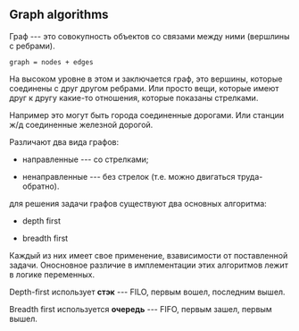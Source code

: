  ## Graph algorithms

Граф --- это совокупность объектов со связами между ними (вершлины с ребрами). 

```
graph = nodes + edges
```

На высоком уровне в этом и заключается граф, это вершины, которые соединены с друг другом ребрами. Или просто вещи, которые имеют друг к другу какие-то отношения, которые показаны стрелками. 

Например это могут быть города соединенные дорогами. Или станции ж/д соединенные железной дорогой. 

Различают два вида графов:

* направленные --- со стрелками;

* ненаправленные --- без стрелок (т.е. можно двигаться труда-обратно).


 для решения задачи графов существуют два основных алгоритма:

 * depth first

 * breadth first

 Каждый из них имеет свое применение, взависимости от поставленной задачи. Оносновное различие в имплементации этих алгоритмов лежит в логике переменных.
 
  Depth-first использует **стэк** --- FILO, первым вошел, последним вышел. 
  
  Breadth first используется **очередь** --- FIFO, первым зашел, первым вышел.
 